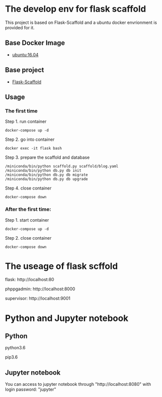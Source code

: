 
# The develop env for flask scaffold
This project is based on Flask-Scaffold and a ubuntu docker envrionment is provided for it.

## Base Docker Image

* [ubuntu:16.04](https://registry.hub.docker.com/u/library/ubuntu/)

## Base project

* [Flask-Scaffold](https://github.com/Leo-G/Flask-Scaffold)


## Usage

### The first time 

Step 1. run container

```
docker-compose up -d
```

Step 2. go into container

```
docker exec -it flask bash
```

Step 3. prepare the scaffold and database

```
/miniconda/bin/python scaffold.py scaffold/blog.yaml
/miniconda/bin/python db.py db init
/miniconda/bin/python db.py db migrate
/miniconda/bin/python db.py db upgrade
```

Step 4. close container

```
docker-compose down
```

### After the first time:

Step 1. start container

```
docker-compose up -d
```

Step 2. close container

```
docker-compose down
```

# The useage of flask scffold

flask: http://localhost:80

phppgadmin: http://localhost:8000

supervisor: http://localhost:9001

# Python and Jupyter notebook

## Python 

python3.6

pip3.6 

## Jupyter notebook

You can access to jupyter notebook through "http://localhost:8080" with login password: "jupyter"

